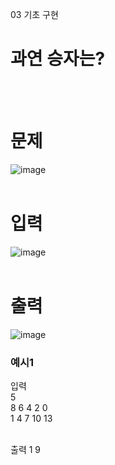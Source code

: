 03 기초 구현
# 과연 승자는?
<br>
<br>

# 문제
![image](https://github.com/user-attachments/assets/196c32f7-0eae-4131-a287-f83cfe5ec5cf)
<br>
<br>

# 입력
![image](https://github.com/user-attachments/assets/e8d4d917-4ee5-4e1e-bbd6-85572452df06)
<br>
<br>

# 출력
![image](https://github.com/user-attachments/assets/b81c92ba-8e10-405c-aa1a-b2de91c7cd9a)
<br>

### 예시1
입력<br>
5<br>
8 6 4 2 0<br>
1 4 7 10 13<br>
<br>

출력
1 9<br>
<br>
